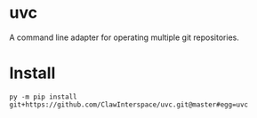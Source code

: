 # uvc

A command line adapter for operating multiple git repositories.

# Install
```
py -m pip install git+https://github.com/ClawInterspace/uvc.git@master#egg=uvc
```
